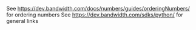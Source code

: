 See https://dev.bandwidth.com/docs/numbers/guides/orderingNumbers/ for ordering numbers
See https://dev.bandwidth.com/sdks/python/ for general links
